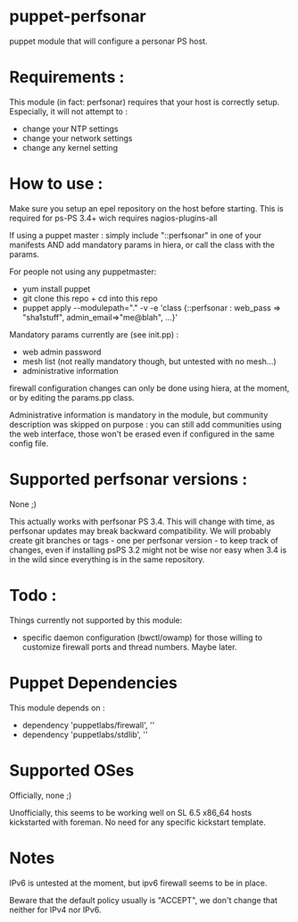 puppet-perfsonar
================

puppet module that will configure a personar PS host.

Requirements :
==============

This module (in fact: perfsonar) requires that your host is correctly setup.
Especially, it will not attempt to :
- change your NTP settings
- change your network settings
- change any kernel setting

How to use :
============

Make sure you setup an epel repository on the host before starting. 
This is required for ps-PS 3.4+ wich requires nagios-plugins-all

If using a puppet master : simply include "::perfsonar" in one of your manifests AND add mandatory params in hiera, or call the class with the params.

For people not using any puppetmaster:
- yum install puppet
- git clone this repo + cd into this repo
- puppet apply --modulepath="."  -v -e 'class {::perfsonar : web_pass => "sha1stuff", admin_email=>"me@blah", ...}' 

Mandatory params currently are (see init.pp) :
- web admin password
- mesh list (not really mandatory though, but untested with no mesh...)
- administrative information

firewall configuration changes can only be done using hiera, at the moment, or by editing the params.pp class.

Administrative information is mandatory in the module, but community description was skipped on purpose : 
you can still add communities using the web interface, those won't be erased even if configured in the same config file.

Supported perfsonar versions :
==============================

None ;)

This actually works with perfsonar PS 3.4. This will change with time, as perfsonar updates may break backward compatibility.
We will probably create git branches or tags - one per perfsonar version - to keep track of changes, even if installing psPS 3.2 might 
not be wise nor easy when 3.4 is in the wild since everything is in the same repository. 

Todo :
======
Things currently not supported by this module:
- specific daemon configuration (bwctl/owamp) for those willing to customize firewall ports and thread numbers. Maybe later.

Puppet Dependencies
===================

This module depends on :

- dependency 'puppetlabs/firewall', ''
- dependency 'puppetlabs/stdlib', ''

Supported OSes
==============
Officially, none ;)

Unofficially, this seems to be working well on SL 6.5 x86_64 hosts kickstarted with foreman. No need for any specific kickstart template.

Notes
=====

IPv6 is untested at the moment, but ipv6 firewall seems to be in place.

Beware that the default policy usually is "ACCEPT", we don't change that neither for IPv4 nor IPv6.